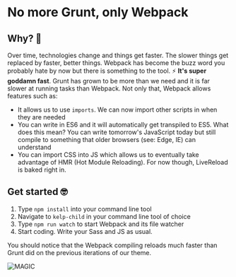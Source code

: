 # No more Grunt, only Webpack

## Why? 🤔
Over time, technologies change and things get faster. The slower things get replaced by faster, better things. Webpack has become the buzz word you probably hate by now but there is something to the tool. ⚡️ **It's super goddamn fast**. Grunt has grown to be more than we need and it is far slower at running tasks than Webpack. Not only that, Webpack allows features such as:

* It allows us to use `imports`. We can now import other scripts in when they are needed
* You can write in ES6 and it will automatically get transpiled to ES5. What does this mean? You can write tomorrow's JavaScript today but still compile to something that older browsers (see: Edge, IE) can understand
* You can import CSS into JS which allows us to eventually take advantage of HMR (Hot Module Reloading). For now though, LiveReload is baked right in.

## Get started 🤓
1. Type `npm install` into your command line tool
2. Navigate to `kelp-child` in your command line tool of choice
3. Type `npm run watch` to start Webpack and its file watcher
4. Start coding. Write your Sass and JS as usual.

You should notice that the Webpack compiling reloads much faster than Grunt did on the previous iterations of our theme.

![MAGIC](https://i.imgur.com/YsbKHg1.gif)
